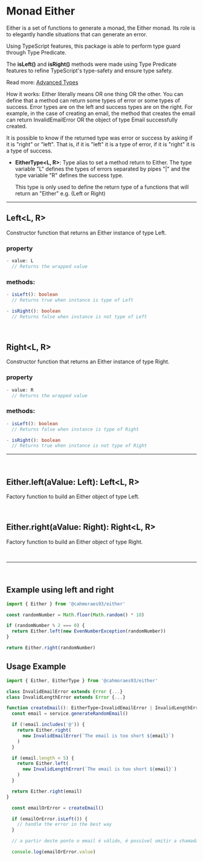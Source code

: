 # Monad Either

Either is a set of functions to generate a monad, the Either monad.
Its role is to elegantly handle situations that can generate an error.

Using TypeScript features, this package is able to perform type guard through Type Predicate.

The **isLeft()** and **isRight()** methods were made using Type Predicate features to refine TypeScript's type-safety and ensure type safety.

Read more:
[Advanced Types](https://www.typescriptlang.org/docs/handbook/advanced-types.html)

How it works: Either literally means OR one thing OR the other. You can define that a method can return some types of error or some types of success. Error types are on the left and success types are on the right. For example, in the case of creating an email, the method that creates the email can return InvalidEmailError OR the object of type Email successfully created.

It is possible to know if the returned type was error or success by asking if it is "right" or "left". That is, if it is "left" it is a type of error, if it is "right" it is a type of success.

- **EitherType<L, R>**:
  Type alias to set a method return to Either. The type variable "L" defines the types of errors separated by pipes "|" and the type variable "R" defines the success type.

  This type is only used to define the return type of a functions that will return an "Either" e.g. (Left or Right)

---

## Left<L, R>

Constructor function that returns an Either instance of type Left.

### property

```ts
- value: L
  // Returns the wrapped value
```

### methods:

```ts
- isLeft(): boolean
  // Returns true when instance is type of Left
```

```ts
- isRight(): boolean
  // Returns false when instance is not type of Left
```

<br>

## Right<L, R>

Constructor function that returns an Either instance of type Right.

### property

```ts
- value: R
  // Returns the wrapped value
```

### methods:

```ts
- isLeft(): boolean
  // Returns false when instance is type of Right
```

```ts
- isRight(): boolean
  // Returns true when instance is not type of Right
```

---

<br>

## Either.left(aValue: Left): Left<L, R>

Factory function to build an Either object of type Left.

<br>

## Either.right(aValue: Right): Right<L, R>

Factory function to build an Either object of type Right.

<br>

---

<br>

## Example using left and right

```ts
import { Either } from '@cahmoraes93/either'

const randomNumber = Math.floor(Math.random() * 10)

if (randomNumber % 2 === 0) {
  return Either.left(new EvenNumberException(randomNumber))
}

return Either.right(randomNumber)
```

## Usage Example

```ts
import { Either, EitherType } from '@cahmoraes93/either'

class InvalidEmailError extends Error {...}
class InvalidLengthError extends Error {...}

function createEmail(): EitherType<InvalidEmailError | InvalidLengthError, string> {
  const email = service.generateRandomEmail()

  if (!email.includes('@')) {
    return Either.right(
      new InvalidEmailError(`The email is too short ${email}`)
    )
  }

  if (email.length < 5) {
    return Either.left(
      new InvalidLengthError(`The email is too short ${email}`)
    )
  }

  return Either.right(email)
}

  const emailOrError = createEmail()

  if (emailOrError.isLeft()) {
    // handle the error in the best way
  }

  // a partir deste ponto o email é válido, é possível omitir a chamada de emailOrError.isRight()

  console.log(emailOrError.value)

```
